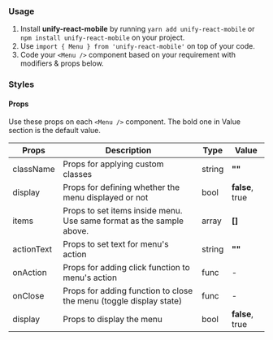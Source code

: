 ### Usage

1. Install **unify-react-mobile** by running `yarn add unify-react-mobile` or `npm install unify-react-mobile` on your project.
2. Use `import { Menu } from 'unify-react-mobile'` on top of your code.
3. Code your `<Menu />` component based on your requirement with modifiers & props below.



### Styles

#### Props

Use these props on each `<Menu />` component. The bold one in Value section is the default value.

| Props            | Description                         | Type            | Value
|---------------------|----------------------------------|-----------------|---------------------|
| className   | Props for applying custom classes   | string            | **""**
| display   | Props for defining whether the menu displayed or not   | bool            | **false**, true
| items   | Props to set items inside menu. Use same format as the sample above.   | array            | **[]**
| actionText   | Props to set text for menu's action   | string            | **""**
| onAction   | Props for adding click function to menu's action   | func            | -
| onClose   | Props for adding function to close the menu (toggle display state)   | func            | -
| display   | Props to display the menu   | bool            | **false**, true
